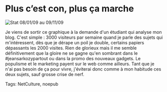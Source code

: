 # Plus c&#8217;est con, plus ça marche



![Stat 08/01/09 au 09/11/09](http://blog.tcrouzet.comhttps://tcrouzet.com/images_tc/2009/11/stat.png)

Je viens de sortir ce graphique à la demande d'un étudiant qui analyse mon blog. C'est simple : 3000 visiteurs par semaine quand je parle des sujets qui m'intéressent, dès que je dérape un poil je double, certains papiers dépassants les 2000 visites. Rien de glorieux mais il me semble définitivement que la gloire ne se gagne qu'en sombrant dans le #jeansarkozypartout ou dans la promo des nouveaux gadgets. Le populisme et le marketing payent sur le web comme ailleurs. Tant que je n'ai pas besoin de ça pour vivre, j'éviterai donc comme à mon habitude ces deux sujets, sauf grosse crise de nerf.

Tags: NetCulture, noepub
